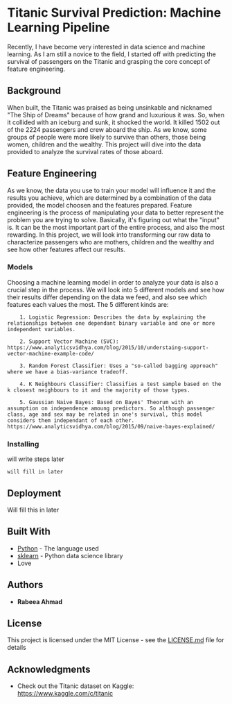 # Titanic Survival Prediction: Machine Learning Pipeline

Recently, I have become very interested in data science and machine learning. As I am still a novice to the field, I started off with predicting the survival of passengers on the Titanic and grasping the core concept of feature engineering.

## Background

When built, the Titanic was praised as being unsinkable and nicknamed "The Ship of Dreams" because of how grand and luxurious it was. So, when it collided with an iceburg and sunk, it shocked the world. It killed 1502 out of the 2224 passengers and crew aboard the ship. As we know, some groups of people were more likely to survive than others, those being women, children and the wealthy. This project will dive into the data provided to analyze the survival rates of those aboard. 


## Feature Engineering

As we know, the data you use to train your model will influence it and the results you achieve, which are determined by a combination of the data provided, the model choosen and the features prepared. Feature engineering is the process of manipulating your data to better represent the problem you are trying to solve. Basically, it's figuring out what the "input" is. It can be the most important part of the entire process, and also the most rewarding. In this project, we will look into transforming our raw data to characterize passengers who are mothers, children and the wealthy and see how other features affect our results.

### Models

Choosing a machine learning model in order to analyze your data is also a crucial step in the process. We will look into 5 different models and see how their results differ depending on the data we feed, and also see which features each values the most. The 5 different kinds are:
```
	1. Logistic Regression: Describes the data by explaining the relationships between one dependant binary variable and one or more independent variables. 

	2. Support Vector Machine (SVC): https://www.analyticsvidhya.com/blog/2015/10/understaing-support-vector-machine-example-code/

	3. Random Forest Classifier: Uses a "so-called bagging approach" where we have a bias-variance tradeoff. 

	4. K Neighbours Classifier: Classifies a test sample based on the k closest neighbours to it and the majority of those types.

	5. Gaussian Naive Bayes: Based on Bayes' Theorum with an assumption on independence amoung predictors. So although passenger class, age and sex may be related in one's survival, this model considers them independant of each other. https://www.analyticsvidhya.com/blog/2015/09/naive-bayes-explained/
```

### Installing

will write steps later

```
will fill in later
```

## Deployment

Will fill this in later 

## Built With

* [Python](https://www.python.org/downloads/) - The language used
* [sklearn](http://scikit-learn.org/stable/) - Python data science library 
* Love 

## Authors

* **Rabeea Ahmad**

## License

This project is licensed under the MIT License - see the [LICENSE.md](LICENSE.md) file for details

## Acknowledgments

* Check out the Titanic dataset on Kaggle: https://www.kaggle.com/c/titanic